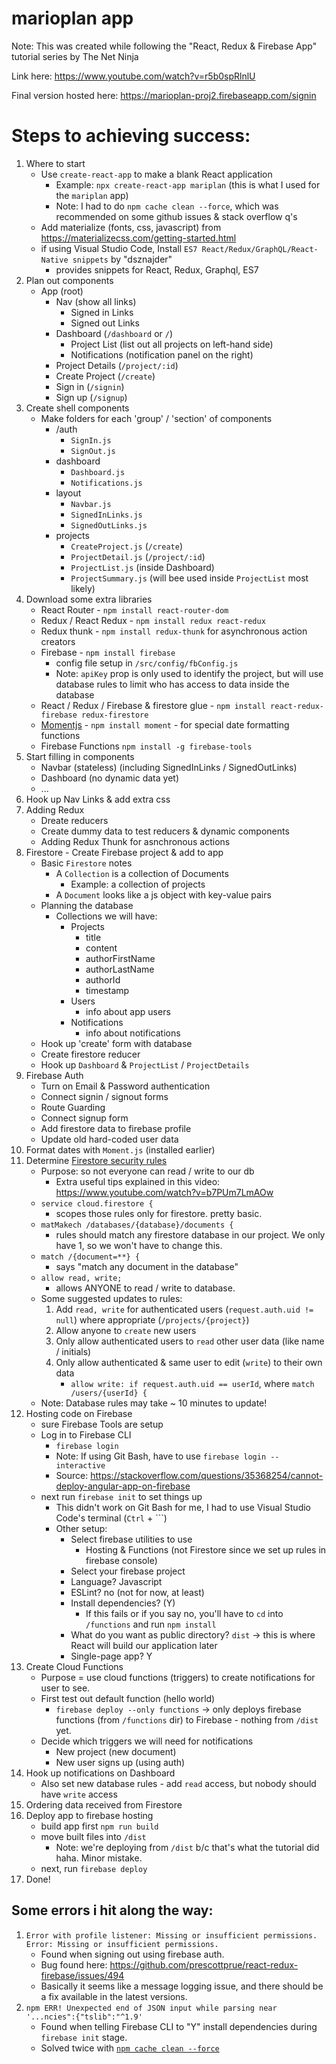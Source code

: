 # marioplan app
Note: This was created while following the "React, Redux & Firebase App" tutorial series by The Net Ninja

Link here:  https://www.youtube.com/watch?v=r5b0spRlnlU

Final version hosted here: https://marioplan-proj2.firebaseapp.com/signin

# Steps to achieving success:
1. Where to start
    - Use `create-react-app` to make a blank React application
        - Example: `npx create-react-app mariplan` (this is what I used for the `mariplan` app)
        - Note: I had to do `npm cache clean --force`, which was recommended on some github issues & stack overflow q's
    - Add materialize (fonts, css, javascript) from https://materializecss.com/getting-started.html
    - if using Visual Studio Code, Install `ES7 React/Redux/GraphQL/React-Native snippets` by "dsznajder"
        - provides snippets for React, Redux, Graphql, ES7
2. Plan out components
    - App (root)
        - Nav (show all links)
            - Signed in Links
            - Signed out Links
        - Dashboard (`/dashboard` or `/`)
            - Project List (list out all projects on left-hand side)
            - Notifications (notification panel on the right)
        - Project Details (`/project/:id`)
        - Create Project (`/create`)
        - Sign in (`/signin`)
        - Sign up (`/signup`)
3. Create shell components
    - Make folders for each 'group' / 'section' of components
        - /auth
            - `SignIn.js`
            - `SignOut.js`
        - dashboard
            - `Dashboard.js`
            - `Notifications.js`
        - layout
            - `Navbar.js`
            - `SignedInLinks.js`
            - `SignedOutLinks.js`
        - projects
            - `CreateProject.js` (`/create`)
            - `ProjectDetail.js` (`/project/:id`)
            - `ProjectList.js` (inside Dashboard)
            - `ProjectSummary.js` (will bee used inside `ProjectList` most likely)
4. Download some extra libraries
    - React Router - `npm install react-router-dom`
    - Redux / React Redux - `npm install redux react-redux`
    - Redux thunk - `npm install redux-thunk` for asynchronous action creators
    - Firebase - `npm install firebase`
        - config file setup in `/src/config/fbConfig.js`
        - Note: `apiKey` prop is only used to identify the project, but will use database rules to limit who has access to data inside the database
    - React / Redux / Firebase & firestore glue - `npm install react-redux-firebase redux-firestore`
    - [Momentjs](http://momentjs.com/) - `npm install moment` - for special date formatting functions
    - Firebase Functions `npm install -g firebase-tools`
5. Start filling in components
    - Navbar (stateless) (including SignedInLinks / SignedOutLinks)
    - Dashboard (no dynamic data yet)
    - ...
6. Hook up Nav Links & add extra css
7. Adding Redux
    - Dreate reducers
    - Create dummy data to test reducers & dynamic components
    - Adding Redux Thunk for asnchronous actions
8. Firestore - Create Firebase project & add to app
    - Basic `Firestore` notes
        - A `Collection` is a collection of Documents
            - Example: a collection of projects
        - A `Document` looks like a js object with key-value pairs
    - Planning the database
        - Collections we will have:
            - Projects
                - title
                - content
                - authorFirstName
                - authorLastName
                - authorId
                - timestamp
            - Users
                - info about app users
            - Notifications
                - info about notifications
    - Hook up 'create' form with database
    - Create firestore reducer
    - Hook up `Dashboard` & `ProjectList` / `ProjectDetails`
9. Firebase Auth
    - Turn on Email & Password authentication
    - Connect signin / signout forms
    - Route Guarding
    - Connect signup form
    - Add firestore data to firebase profile
    - Update old hard-coded user data
10. Format dates with `Moment.js` (installed earlier)
11. Determine [Firestore security rules](https://firebase.google.com/docs/firestore/security/rules-structure)
    - Purpose: so not everyone can read / write to our db
        - Extra useful tips explained in this video: https://www.youtube.com/watch?v=b7PUm7LmAOw
    - `service cloud.firestore {`
        - scopes those rules only for firestore. pretty basic.
    - `matMakech /databases/{database}/documents {`
        - rules should match any firestore database in our project. We only have 1, so we won't have to change this.
    - `match /{document=**} {`
        - says "match any document in the database"
    - `allow read, write;`
        - allows ANYONE to read / write to database.
    - Some suggested updates to rules:
        1. Add `read, write` for authenticated users (`request.auth.uid != null`) where appropriate (`/projects/{project}`)
        2. Allow anyone to `create` new users
        3. Only allow authenticated users to `read` other user data (like name / initials)
        4. Only allow authenticated & same user to edit (`write`) to their own data
            - `allow write: if request.auth.uid == userId`, where `match /users/{userId} {`
    - Note: Database rules may take ~ 10 minutes to update!
12. Hosting code on Firebase
    -  sure Firebase Tools are setup
    - Log in to Firebase CLI
        - `firebase login`
        - Note: If using Git Bash, have to use `firebase login --interactive`
        - Source: https://stackoverflow.com/questions/35368254/cannot-deploy-angular-app-on-firebase
    - next run `firebase init` to set things up
        - This didn't work on Git Bash for me, I had to use Visual Studio Code's terminal (`Ctrl` + `\``)
        - Other setup:
            - Select firebase utilities to use
                - Hosting & Functions (not Firestore since we set up rules in firebase console)
            - Select your firebase project
            - Language? Javascript
            - ESLint? no (not for now, at least)
            - Install dependencies? (Y)
                - If this fails or if you say no, you'll have to `cd` into `/functions` and run `npm install`
            - What do you want as public directory? `dist` -> this is where React will build our application later
            - Single-page app? Y
13. Create Cloud Functions
    - Purpose = use cloud functions (triggers) to create notifications for user to see.
    - First test out default function (hello world)
        - `firebase deploy --only functions` -> only deploys firebase functions (from `/functions` dir) to Firebase - nothing from `/dist` yet.
    - Decide which triggers we will need for notifications
        - New project (new document)
        - New user signs up (using auth)
14. Hook up notifications on Dashboard
    - Also set new database rules - add `read` access, but nobody should have `write` access
15. Ordering data received from Firestore
16. Deploy app to firebase hosting
    - build app first `npm run build`
    - move built files into `/dist`
        - Note: we're deploying from `/dist` b/c that's what the tutorial did haha. Minor mistake.
    - next, run `firebase deploy`
17. Done!

## Some errors i hit along the way:
1. `Error with profile listener: Missing or insufficient permissions. Error: Missing or insufficient permissions.`
    - Found when signing out using firebase auth.
    - Bug found here: https://github.com/prescottprue/react-redux-firebase/issues/494
    - Basically it seems like a message logging issue, and there should be a fix available in the latest versions.
2. `npm ERR! Unexpected end of JSON input while parsing near '...ncies":{"tslib":"^1.9'`
    - Found when telling Firebase CLI to "Y" install dependencies during `firebase init` stage.
    - Solved twice with [`npm cache clean --force`](https://github.com/vuejs-templates/webpack/issues/990)
